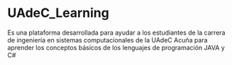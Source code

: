 # UAdeC_Learning
 Es una plataforma desarrollada para ayudar a los estudiantes de la carrera de ingeniería en sistemas computacionales de la UAdeC Acuña para aprender los conceptos básicos de los lenguajes de programación JAVA y C#
